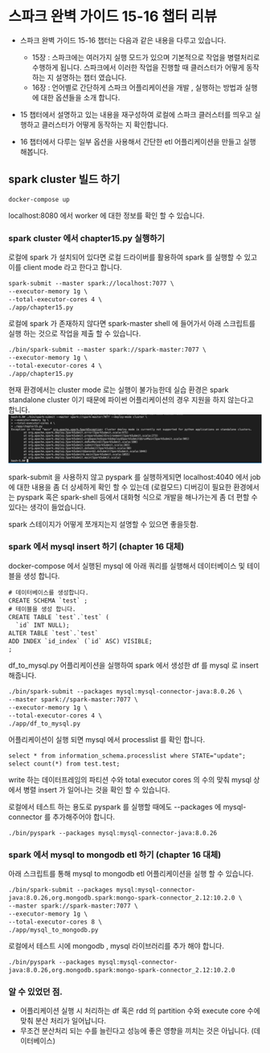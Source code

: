 # 스파크 완벽 가이드 15-16 챕터 리뷰

- 스파크 완벽 가이드 15-16 챕터는 다음과 같은 내용을 다루고 있습니다.

  - 15장 : 스파크에는 여러가지 실행 모드가 있으며 기본적으로 작업을 병렬처리로 수행하게 됩니다. 스파크에서 이러한 작업을 진행할 때 클러스터가 어떻게 동작하는 지 설명하는 챕터 였습니다.
  - 16장 : 언어별로 간단하게 스파크 어플리케이션을 개발 , 실행하는 방법과 실행에 대한 옵션들을 소개 합니다.

- 15 챕터에서 설명하고 있는 내용을 재구성하여 로컬에 스파크 클러스터를 띄우고 실행하고 클러스터가 어떻게 동작하는 지 확인합니다.
- 16 챕터에서 다루는 일부 옵션을 사용해서 간단한 etl 어플리케이션을 만들고 실행해봅니다.

## spark cluster 빌드 하기

```
docker-compose up
```

localhost:8080 에서 worker 에 대한 정보를 확인 할 수 있습니다.

### spark cluster 에서 chapter15.py 실행하기

로컬에 spark 가 설치되어 있다면 로컬 드라이버를 활용하여 spark 를 실행할 수 있고 이를 client mode 라고 한다고 합니다.

```
spark-submit --master spark://localhost:7077 \
--executor-memory 1g \
--total-executor-cores 4 \
./app/chapter15.py
```

로컬에 spark 가 존재하지 않다면 spark-master shell 에 들어가서 아래 스크립트를 실행 하는 것으로 작업을 제출 할 수 있습니다.

```
./bin/spark-submit --master spark://spark-master:7077 \
--executor-memory 1g \
--total-executor-cores 4 \
./app/chapter15.py
```

현재 환경에서는 cluster mode 로는 실행이 불가능한데 실습 환경은 spark standalone cluster 이기 때문에 파이썬 어플리케이션의 경우 지원을 하지 않는다고 합니다.
![al](./image/1.png)

spark-submit 을 사용하지 않고 pyspark 를 실행하게되면 localhost:4040 에서 job 에 대한 내용을 좀 더 상세하게 확인 할 수 있는데 (로컬모드) 디버깅이 필요한 환경에서는 pyspark 혹은 spark-shell 등에서 대화형 식으로 개발을 해나가는게 좀 더 편할 수 있다는 생각이 들었습니다.

spark 스테이지가 어떻게 쪼개지는지 설명할 수 있으면 좋을듯함.

### spark 에서 mysql insert 하기 (chapter 16 대체)

docker-compose 에서 실행된 mysql 에 아래 쿼리를 실행해서 데이터베이스 및 테이블을 생성 합니다.

```
# 데이터베이스를 생성합니다.
CREATE SCHEMA `test` ;
# 테이블을 생성 합니다.
CREATE TABLE `test`.`test` (
  `id` INT NULL);
ALTER TABLE `test`.`test`
ADD INDEX `id_index` (`id` ASC) VISIBLE;
;

```

df_to_mysql.py 어플리케이션을 실행하여 spark 에서 생성한 df 를 mysql 로 insert 해줍니다.

```
./bin/spark-submit --packages mysql:mysql-connector-java:8.0.26 \
--master spark://spark-master:7077 \
--executor-memory 1g \
--total-executor-cores 4 \
./app/df_to_mysql.py
```

어플리케이션이 실행 되면 mysql 에서 processlist 를 확인 합니다.

```
select * from information_schema.processlist where STATE="update";
select count(*) from test.test;
```

write 하는 데이터프레임의 파티션 수와 total executor cores 의 수의 맞춰 mysql 상에서 병렬 insert 가 일어나는 것을 확인 할 수 있습니다.

로컬에서 테스트 하는 용도로 pyspark 를 실행할 때에도 --packages 에 mysql-connector 를 추가해주어야 합니다.

```
./bin/pyspark --packages mysql:mysql-connector-java:8.0.26
```

### spark 에서 mysql to mongodb etl 하기 (chapter 16 대체)

아래 스크립트를 통해 mysql to mongodb etl 어플리케이션을 실행 할 수 있습니다.

```
./bin/spark-submit --packages mysql:mysql-connector-java:8.0.26,org.mongodb.spark:mongo-spark-connector_2.12:10.2.0 \
--master spark://spark-master:7077 \
--executor-memory 1g \
--total-executor-cores 8 \
./app/mysql_to_mongodb.py
```

로컬에서 테스트 시에 mongodb , mysql 라이브러리를 추가 해야 합니다.

```
./bin/pyspark --packages mysql:mysql-connector-java:8.0.26,org.mongodb.spark:mongo-spark-connector_2.12:10.2.0
```

### 알 수 있었던 점.

- 어플리케이션 실행 시 처리하는 df 혹은 rdd 의 partition 수와 execute core 수에 맞춰 분산 처리가 일어납니다.
- 무조건 분산처리 되는 수를 늘린다고 성능에 좋은 영향을 끼치는 것은 아닙니다. (데이터베이스)
